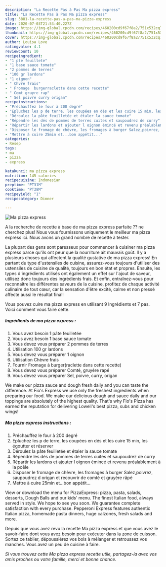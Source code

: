 ```yaml
---
description: "La Recette Pas à Pas Ma pizza express"
title: "La Recette Pas à Pas Ma pizza express"
slug: 3881-la-recette-pas-a-pas-ma-pizza-express
date: 2020-07-03T21:53:40.227Z
image: https://img-global.cpcdn.com/recipes/460200cd9f67f8a2/751x532cq70/ma-pizza-express-photo-principale-de-la-recette.jpg
thumbnail: https://img-global.cpcdn.com/recipes/460200cd9f67f8a2/751x532cq70/ma-pizza-express-photo-principale-de-la-recette.jpg
cover: https://img-global.cpcdn.com/recipes/460200cd9f67f8a2/751x532cq70/ma-pizza-express-photo-principale-de-la-recette.jpg
author: Louisa Love
ratingvalue: 4.1
reviewcount: 10
recipeingredient:
- "1 pte feuillete"
- "1 base sauce tomate"
- "2 pommes de terres"
- "100 gr lardons"
- "1 oignon"
- " Chvre frais"
- " Fromage  burgerraclette dans cette recette"
- " Comt gruyre rap"
- " Sel poivre curry origan"
recipeinstructions:
- "Préchauffez le four à 200 degré"
- "Epluchez les p de terre, les coupées en dés et les cuire 15 min, les égoutter et réserver"
- "Déroulez la pâte feuilletée et étaler la sauce tomate"
- "Répendre les dés de pommes de terres cuites et saupoudrez de curry"
- "Répartir les lardons et ajouter l oignon émincé et revenu préalablement à la poêle"
- "Disposer le fromage de chèvre, les fromages à burger Salez,poivrez, saupoudrez d origan et recouvrir de comté et gruyère râpé"
- "Mettre à cuire 25min et...bon appétit..."
categories:
- Resep
tags:
- ma
- pizza
- express

katakunci: ma pizza express 
nutrition: 145 calories
recipecuisine: Indonesian
preptime: "PT31M"
cooktime: "PT38M"
recipeyield: "1"
recipecategory: Dinner

---
```



![Ma pizza express](https://img-global.cpcdn.com/recipes/460200cd9f67f8a2/751x532cq70/ma-pizza-express-photo-principale-de-la-recette.jpg)

A la recherche de recette à base de ma pizza express parfaite ?? ne cherchez plus! Nous vous fournissons uniquement le meilleur ma pizza express ici. Nous avons un grand nombre de recette à tester.

La plupart des gens sont paresseux pour commencer à cuisiner ma pizza express parce qu'ils ont peur que la nourriture ait mauvais goût. Il y a plusieurs choses qui affectent la qualité gustative de ma pizza express! En partant du type d'ustensiles de cuisine, assurez-vous toujours d'utiliser des ustensiles de cuisine de qualité, toujours en bon état et propres. Ensuite, les types d'ingrédients utilisés ont également un effet sur l'ajout de saveur, utilisez donc toujours des ingrédients frais. Et enfin, entraînez-vous pour reconnaître les différentes saveurs de la cuisine, profitez de chaque activité culinaire de tout cœur, car la sensation d'être excité, calme et non pressé affecte aussi le résultat final!

<!--inarticleads1-->

Vous pouvez cuire ma pizza express en utilisant 9 Ingrédients et 7 pas. Voici comment vous faire cette.

##### Ingrédients de ma pizza express :

1. Vous avez besoin 1 pâte feuilletée
1. Vous avez besoin 1 base sauce tomate
1. Vous devez vous préparer 2 pommes de terres
1. Utilisation 100 gr lardons
1. Vous devez vous préparer 1 oignon
1. Utilisation  Chèvre frais
1. Fournir  Fromage à burger(raclette dans cette recette)
1. Vous devez vous préparer  Comté, gruyère rapé
1. Vous devez vous préparer  Sel, poivre, curry, origan


We make our pizza sauce and dough fresh daily and you can taste the difference. At Fio&#39;s Express we use only the freshest ingredients when preparing our food. We make our delicious dough and sauce daily and our toppings are absolutely of the highest quality. That&#39;s why Fio&#39;s Pizza has earned the reputation for delivering Lowell&#39;s best pizza, subs and chicken wings! 

<!--inarticleads2-->

##### Ma pizza express instructions :

1. Préchauffez le four à 200 degré
1. Epluchez les p de terre, les coupées en dés et les cuire 15 min, les égoutter et réserver
1. Déroulez la pâte feuilletée et étaler la sauce tomate
1. Répendre les dés de pommes de terres cuites et saupoudrez de curry
1. Répartir les lardons et ajouter l oignon émincé et revenu préalablement à la poêle
1. Disposer le fromage de chèvre, les fromages à burger Salez,poivrez, saupoudrez d origan et recouvrir de comté et gruyère râpé
1. Mettre à cuire 25min et...bon appétit...


View or download the menu for PizzaExpress: pizza, pasta, salads, desserts, Dough Balls and our kids&#39; menu. The finest Italian food, always served in style. We hope to see you soon. We guarantee complete satisfaction with every purchase. Pepperoni Express features authentic Italian pizza, homemade pasta dinners, huge calzones, fresh salads and more. 

<!--inarticleads1-->

<p>
Depuis que vous avez revu la recette Ma pizza express et que vous avez le savoir-faire dont vous avez besoin pour exécuter dans la zone de cuisson. Sortez ce tablier, dépoussiérez vos bols à mélanger et retroussez vos manches. Vous avez un peu de cuisine à faire.
</p>

<p>
<i>Si vous trouvez cette Ma pizza express recette utile, partagez-la avec vos amis proches ou votre famille, merci et bonne chance.</i>
</p>
